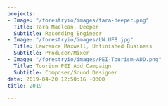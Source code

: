 ```yaml
---
projects:
- Image: "/forestryio/images/tara-deeper.png"
  Title: Tara Maclean, Deeper
  Subtitle: Recording Engineer
- Image: "/forestryio/images/LW.UFB.jpg"
  Title: Lawrence Maxwell, Unfinished Business
  Subtitle: Producer/Mixer
- Image: "/forestryio/images/PEI-Tourism-ADD.png"
  Title: Tourism PEI Add Campaign
  Subtitle: Composer/Sound Designer
date: 2019-04-20 12:50:16 -0300
title: 2019

---
```

